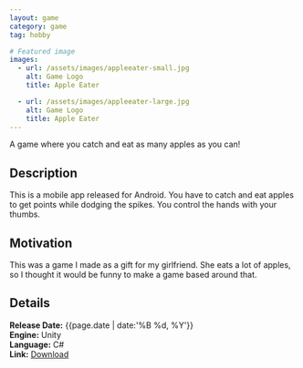 ```yaml
---
layout: game
category: game
tag: hobby

# Featured image
images:
  - url: /assets/images/appleeater-small.jpg
    alt: Game Logo
    title: Apple Eater

  - url: /assets/images/appleeater-large.jpg
    alt: Game Logo
    title: Apple Eater
---
```

A game where you catch and eat as many apples as you can!
<!--content-->

## Description
This is a mobile app released for Android. You have to catch and eat apples to get points while dodging the spikes. You control the hands with your thumbs.

## Motivation
This was a game I made as a gift for my girlfriend. She eats a lot of apples, so I thought it would be funny to make a game based around that.

## Details
**Release Date:** {{page.date | date:'%B %d, %Y'}}  
**Engine:** Unity   
**Language:** C#   
**Link:**  [Download](https://play.google.com/store/apps/details?id=com.ShellpadInteractive.Apple_Eater)

